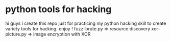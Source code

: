 # python tools for hacking
hi guys i create this repo just for practicing my python hacking skill to create variety tools for hacking. enjoy !
fuzz-brute.py => resource discovery
xor-picture.py => image encryption with XOR
